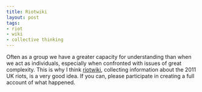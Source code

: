 ```yaml
---
title: Riotwiki
layout: post
tags:
- riot
- wiki
- collective thinking
---
```

Often as a group we have a greater capacity for understanding than when we act as individuals, especially when confronted with issues of great complexity. This is why I think [riotwiki][1], collecting information about the 2011 UK riots, is a very good idea. If you can, please participate in creating a full account of what happened.

[1]: http://riotwiki.wikispaces.com/